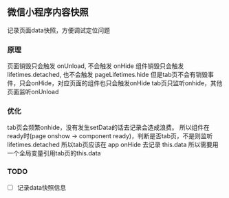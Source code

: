 ## 微信小程序内容快照
记录页面data快照，方便调试定位问题

### 原理
  
页面销毁只会触发 onUnload, 不会触发 onHide
组件销毁只会触发 lifetimes.detached, 也不会触发 pageLifetimes.hide
但是tab页不会有销毁事件，只会onHide，对应页面的组件也只会触发onHide
tab页只监听onhide，其他页面监听onUnload

### 优化
tab页会频繁onhide，没有发生setData的话去记录会造成浪费。
所以组件在ready时(page onshow -> component ready)，判断是否tab页，不是则监听lifetimes.detached
所以tab页应该在 app onHide 去记录 this.data
所以需要用一个全局变量引用tab页的this.data

### TODO
- [ ] 记录data快照信息